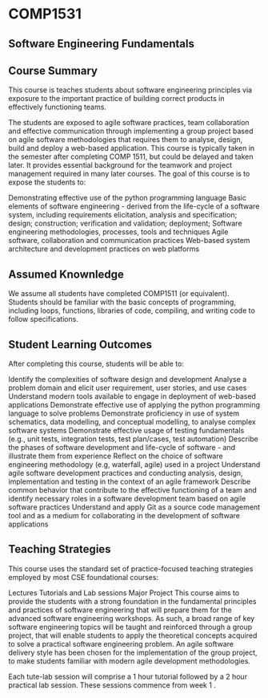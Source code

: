 # COMP1531

## Software Engineering Fundamentals

## Course Summary

This course is teaches students about software engineering principles via exposure to the important practice of building correct products in effectively functioning teams.

The students are exposed to agile software practices, team collaboration and effective communication through implementing a group project based on agile software methodologies that requires them to analyse, design, build and deploy a web-based application. This course is typically taken in the semester after completing COMP 1511, but could be delayed and taken later. It provides essential background for the teamwork and project management required in many later courses.
The goal of this course is to expose the students to:

Demonstrating effective use of the python programming language
Basic elements of software engineering - derived from the life-cycle of a software system, including requirements elicitation, analysis and specification; design; construction; verification and validation; deployment;
Software engineering methodologies, processes, tools and techniques
Agile software, collaboration and communication practices
Web-based system architecture and development practices on web platforms

## Assumed Knownledge

We assume all students have completed COMP1511 (or equivalent).
Students should be familiar with the basic concepts of programming, including loops, functions, libraries of code, compiling, and writing code to follow specifications.

## Student Learning Outcomes

After completing this course, students will be able to:

Identify the complexities of software design and development
Analyse a problem domain and elicit user requirement, user stories, and use cases
Understand modern tools available to engage in deployment of web-based applications
Demonstrate effective use of applying the python programming language to solve problems
Demonstrate proficiency in use of system schematics, data modelling, and conceptual modelling, to analyse complex software systems
Demonstrate effective usage of testing fundamentals (e.g., unit tests, integration tests, test plan/cases, test automation)
Describe the phases of software development and life-cycle of software - and illustrate them from experience
Reflect on the choice of software engineering methodology (e.g, waterfall, agile) used in a project
Understand agile software development practices and conducting analysis, design, implementation and testing in the context of an agile framework
Describe common behavior that contribute to the effective functioning of a team and identify necessary roles in a software development team based on agile software practices
Understand and apply Git as a source code management tool and as a medium for collaborating in the development of software applications

## Teaching Strategies

This course uses the standard set of practice-focused teaching strategies employed by most CSE foundational courses:

Lectures
Tutorials and Lab sessions
Major Project
This course aims to provide the students with a strong foundation in the fundamental principles and practices of software engineering that will prepare them for the advanced software engineering workshops. As such, a broad range of key software engineering topics will be taught and reinforced through a group project, that will enable students to apply the theoretical concepts acquired to solve a practical software engineering problem. An agile software delivery style has been chosen for the implementation of the group project, to make students familiar with modern agile development methodologies.

Each tute-lab session will comprise a 1 hour tutorial followed by a 2 hour practical lab session. These sessions commence from week 1 .
